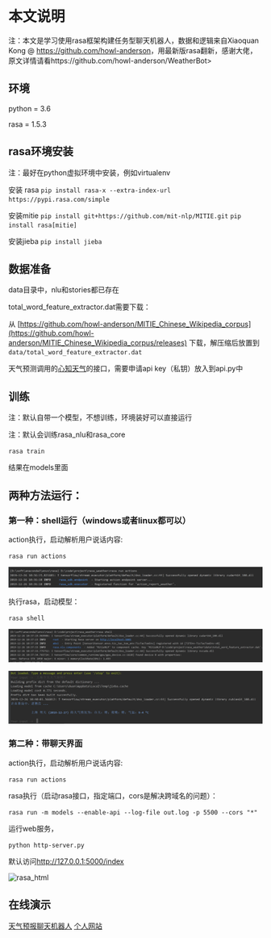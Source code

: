 # 本文说明

注：本文是学习使用rasa框架构建任务型聊天机器人，数据和逻辑来自Xiaoquan Kong @ <https://github.com/howl-anderson>，用最新版rasa翻新，感谢大佬，原文详情请看https://github.com/howl-anderson/WeatherBot>

## 环境

python = 3.6

rasa = 1.5.3

## rasa环境安装

注：最好在python虚拟环境中安装，例如virtualenv

安装 rasa
`pip install rasa-x --extra-index-url https://pypi.rasa.com/simple`

安装mitie
`pip install git+https://github.com/mit-nlp/MITIE.git`
`pip install rasa[mitie]`

安装jieba
`pip install jieba`

## 数据准备

data目录中，nlu和stories都已存在

total_word_feature_extractor.dat需要下载：

从 [https://github.com/howl-anderson/MITIE_Chinese_Wikipedia_corpus](https://github.com/howl-anderson/MITIE_Chinese_Wikipedia_corpus/releases) 下载，解压缩后放置到 `data/total_word_feature_extractor.dat`

天气预测调用的[心知天气](https://www.seniverse.com/)的接口，需要申请api key（私钥）放入到api.py中

## 训练

注：默认自带一个模型，不想训练，环境装好可以直接运行

注：默认会训练rasa_nlu和rasa_core

`rasa train`

结果在models里面

## 两种方法运行：

### 第一种：shell运行（windows或者linux都可以）

action执行，启动解析用户说话内容:

`rasa run actions `

![rasa_actions](.images/rasa_actions.png)

执行rasa，启动模型：

`rasa shell`

![rasa_shell](.images/rasa_shell.png)

![rasa_run](.images/rasa_run.png)

### 第二种：带聊天界面

action执行，启动解析用户说话内容:

`rasa run actions `

rasa执行（启动rasa接口，指定端口，cors是解决跨域名的问题）：

`rasa run -m models --enable-api --log-file out.log -p 5500 --cors "*"`

运行web服务，

`python http-server.py`

默认访问<http://127.0.0.1:5000/index>

![rasa_html](.images/.png)

## 在线演示

[天气预报聊天机器人](http://www.nlpport.com/freedom/weather/)
[个人网站](http://www.nlpport.com)